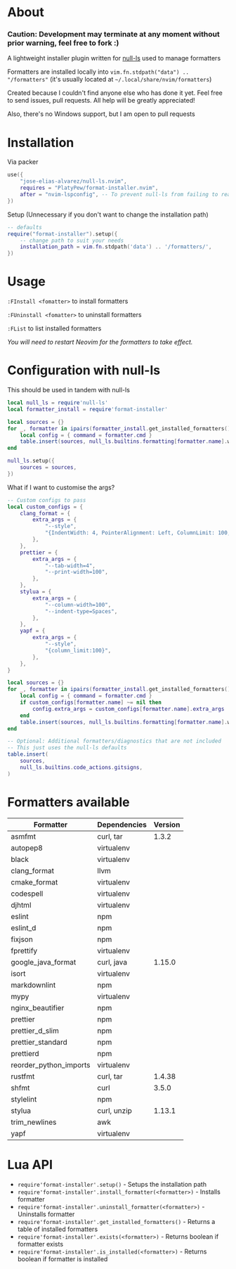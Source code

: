 # About

### Caution: Development may terminate at any moment without prior warning, feel free to fork :)

A lightweight installer plugin written for [null-ls](https://github.com/jose-elias-alvarez/null-ls.nvim) used to manage formatters

Formatters are installed locally into `vim.fn.stdpath("data") .. "/formatters"` (it's usually located at `~/.local/share/nvim/formatters`)

Created because I couldn't find anyone else who has done it yet. Feel free to send issues, pull requests. All help will be greatly appreciated!

Also, there's no Windows support, but I am open to pull requests

# Installation

Via packer

```lua
use({
    "jose-elias-alvarez/null-ls.nvim",
    requires = "PlatyPew/format-installer.nvim",
    after = "nvim-lspconfig", -- To prevent null-ls from failing to read buffer
})
```

Setup (Unnecessary if you don't want to change the installation path)

```lua
-- defaults
require("format-installer").setup({
    -- change path to suit your needs
    installation_path = vim.fn.stdpath('data') .. '/formatters/',
})
```

# Usage

`:FInstall <fomatter>` to install formatters

`:FUninstall <fomatter>` to uninstall formatters

`:FList` to list installed formatters

_You will need to restart Neovim for the formatters to take effect._

# Configuration with null-ls

This should be used in tandem with null-ls

```lua
local null_ls = require'null-ls'
local formatter_install = require'format-installer'

local sources = {}
for _, formatter in ipairs(formatter_install.get_installed_formatters()) do
    local config = { command = formatter.cmd }
    table.insert(sources, null_ls.builtins.formatting[formatter.name].with(config))
end

null_ls.setup({
    sources = sources,
})
```

What if I want to customise the args?

```lua
-- Custom configs to pass
local custom_configs = {
    clang_format = {
        extra_args = {
            "--style",
            "{IndentWidth: 4, PointerAlignment: Left, ColumnLimit: 100, AllowShortFunctionsOnASingleLine: Empty}",
        },
    },
    prettier = {
        extra_args = {
            "--tab-width=4",
            "--print-width=100",
        },
    },
    stylua = {
        extra_args = {
            "--column-width=100",
            "--indent-type=Spaces",
        },
    },
    yapf = {
        extra_args = {
            "--style",
            "{column_limit:100}",
        },
    },
}

local sources = {}
for _, formatter in ipairs(formatter_install.get_installed_formatters()) do
    local config = { command = formatter.cmd }
    if custom_configs[formatter.name] ~= nil then
        config.extra_args = custom_configs[formatter.name].extra_args
    end
    table.insert(sources, null_ls.builtins.formatting[formatter.name].with(config))
end

-- Optional: Additional formatters/diagnostics that are not included
-- This just uses the null-ls defaults
table.insert(
    sources,
    null_ls.builtins.code_actions.gitsigns,
)
```

# Formatters available

| Formatter              | Dependencies | Version |
| ---------------------- | ------------ | ------- |
| asmfmt                 | curl, tar    | 1.3.2   |
| autopep8               | virtualenv   |
| black                  | virtualenv   |
| clang_format           | llvm         |
| cmake_format           | virtualenv   |
| codespell              | virtualenv   |
| djhtml                 | virtualenv   |
| eslint                 | npm          |
| eslint_d               | npm          |
| fixjson                | npm          |
| fprettify              | virtualenv   |
| google_java_format     | curl, java   | 1.15.0  |
| isort                  | virtualenv   |
| markdownlint           | npm          |
| mypy                   | virtualenv   |
| nginx_beautifier       | npm          |
| prettier               | npm          |
| prettier_d_slim        | npm          |
| prettier_standard      | npm          |
| prettierd              | npm          |
| reorder_python_imports | virtualenv   |
| rustfmt                | curl, tar    | 1.4.38  |
| shfmt                  | curl         | 3.5.0   |
| stylelint              | npm          |
| stylua                 | curl, unzip  | 1.13.1  |
| trim_newlines          | awk          |
| yapf                   | virtualenv   |

# Lua API

-   `require'format-installer'.setup()` - Setups the installation path
-   `require'format-installer'.install_formatter(<formatter>)` - Installs formatter
-   `require'format-installer'.uninstall_formatter(<formatter>)` - Uninstalls formatter
-   `require'format-installer'.get_installed_formatters()` - Returns a table of installed formatters
-   `require'format-installer'.exists(<formatter>)` - Returns boolean if formatter exists
-   `require'format-installer'.is_installed(<formatter>)` - Returns boolean if formatter is installed
